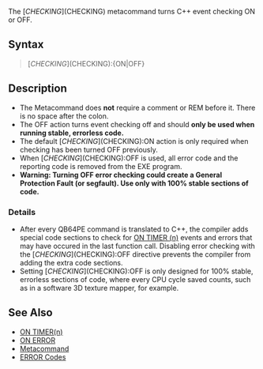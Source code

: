 The [$CHECKING]($CHECKING) metacommand turns C++ event checking ON or OFF.

## Syntax

>  [$CHECKING]($CHECKING):{ON|OFF}

## Description

* The Metacommand does **not** require a comment or REM before it. There is no space after the colon.
* The OFF action turns event checking off and should **only be used when running stable, errorless code.** 
* The default [$CHECKING]($CHECKING):ON action is only required when checking has been turned OFF previously.
* When [$CHECKING]($CHECKING):OFF is used, all error code and the reporting code is removed from the EXE program.
* **Warning: Turning OFF error checking could create a General Protection Fault (or segfault). Use only with 100% stable sections of code.**

### Details

* After every QB64PE command is translated to C++, the compiler adds special code sections to check for [ON TIMER (n)](ON-TIMER-(n)) events and errors that may have occured in the last function call. Disabling error checking with the [$CHECKING]($CHECKING):OFF directive prevents the compiler from adding the extra code sections.
* Setting [$CHECKING]($CHECKING):OFF is only designed for 100% stable, errorless sections of code, where every CPU cycle saved counts, such as in a software 3D texture mapper, for example.

## See Also

* [ON TIMER(n)](ON-TIMER(n))
* [ON ERROR](ON-ERROR)
* [Metacommand](Metacommand)
* [ERROR Codes](ERROR-Codes)
